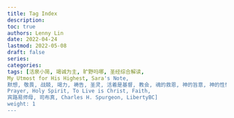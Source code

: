 ```yaml
---
title: Tag Index
description:
toc: true
authors: Lenny Lin
date: 2022-04-24
lastmod: 2022-05-08
draft: false
series: 
categories: 
tags: [活泉小简, 竭诚为主, 旷野吗哪, 圣经综合解读,   
My Utmost for His Highest, Sara's Note,   
默想, 敬畏, 战兢, 竭力, 祷告, 圣灵, 活着是基督, 教会, 魂的救恩, 神的旨意, 神的性情, 神的怒气, 寻求, 内心世界, 祷告, 日记, 律法, 家谱, 等候, 赞美, 在神凡事都能, 耶和华的名, 末世, 信心,
Prayer, Holy Spirit, To Live is Christ, Faith,    
宾路易师母, 司布真, Charles H. Spurgeon, LibertyBC]
weight: 1
---
```


